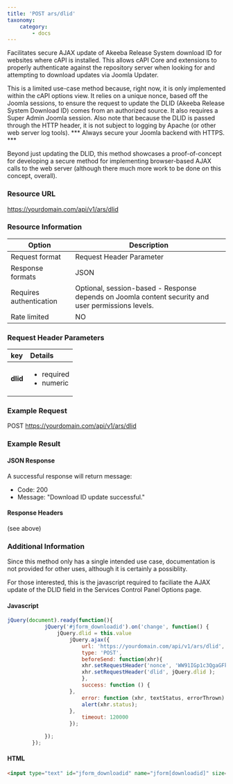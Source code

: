 ```yaml
---
title: 'POST ars/dlid'
taxonomy:
    category:
        - docs
---
```


Facilitates secure AJAX update of Akeeba Release System download ID for websites where cAPI is installed. This allows cAPI Core and extensions to properly authenticate against the repository server when looking for and attempting to download updates via Joomla Updater.

This is a limited use-case method because, right now, it is only implemented within the cAPI options view. It relies on a unique nonce, based off the Joomla sessions, to ensure the request to update the DLID (Akeeba Release System Download ID) comes from an authorized source. It also requires a Super Admin Joomla session. Also note that because the DLID is passed through the HTTP header, it is not subject to logging by Apache (or other web server log tools). *** Always secure your Joomla backend with HTTPS. ***

Beyond just updating the DLID, this method showcases a proof-of-concept for developing a secure method for implementing browser-based AJAX calls to the web server (although there much more work to be done on this concept, overall).

### Resource URL
https://yourdomain.com/api/v1/ars/dlid

### Resource Information

| Option | Description |
| ------ | ----------- |
| Request format	|	Request Header Parameter	|
| Response formats   | JSON |
| Requires authentication | Optional, session-based - Response depends on Joomla content security and user permissions levels. |
| Rate limited    | NO |

### Request Header Parameters

|  key  |  Details  |  
|  :-----          |  :-----          |
|  **dlid** | <ul><li>required</li><li>numeric</li></ul> |


### Example Request

POST
https://yourdomain.com/api/v1/ars/dlid

### Example Result

#### JSON Response

A successful response will return message:

* Code:		200
* Message:	"Download ID update successful."

#### Response Headers

(see above)

### Additional Information

Since this method only has a single intended use case, documentation is not provided for other uses, although it is certainly a possiblity.

For those interested, this is the javascript required to faciliate the AJAX update of the DLID field in the Services Control Panel Options page.

#### Javascript
``` js
jQuery(document).ready(function(){
            jQuery('#jform_downloadid').on('change', function() {
                jQuery.dlid = this.value
                    jQuery.ajax({
                        url: 'https://yourdomain.com/api/v1/ars/dlid',
                        type: 'POST',
                        beforeSend: function(xhr){
                        xhr.setRequestHeader('nonce', 'WW91IGp1c3QgaGFkIHRvIGRlY29kZSB0aGlzLCBkaWRuJ3QgeW91Pw==' );
                        xhr.setRequestHeader('dlid', jQuery.dlid );
                        },
                        success: function () {
                    },
                        error: function (xhr, textStatus, errorThrown) {
                        alert(xhr.status);
                    },
                        timeout: 120000
                    });

            });
        });
```
#### HTML
``` html
<input type="text" id="jform_downloadid" name="jform[downloadid]" size="30">
```